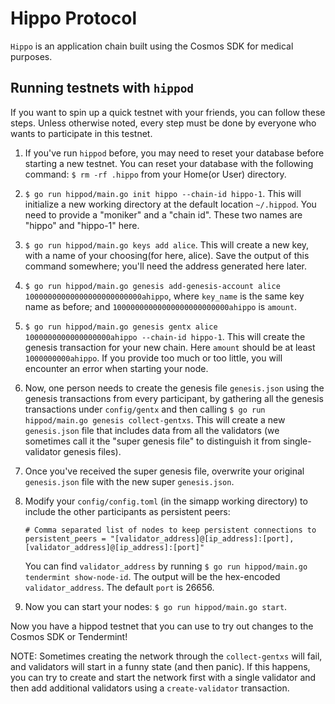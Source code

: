 # Hippo Protocol

`Hippo` is an application chain built using the Cosmos SDK for medical purposes.

## Running testnets with `hippod`

If you want to spin up a quick testnet with your friends, you can follow these steps.
Unless otherwise noted, every step must be done by everyone who wants to participate
in this testnet.

1. If you've run `hippod` before, you may need to reset your database before starting a new
   testnet. You can reset your database with the following command: `$ rm -rf .hippo` from your
   Home(or User) directory.
2. `$ go run hippod/main.go init hippo --chain-id hippo-1`. This will initialize a new working directory
   at the default location `~/.hippod`. You need to provide a "moniker" and a "chain id". These
   two names are "hippo" and "hippo-1" here.
3. `$ go run hippod/main.go keys add alice`. This will create a new key, with a name of your choosing(for here, alice).
   Save the output of this command somewhere; you'll need the address generated here later.
4. `$ go run hippod/main.go genesis add-genesis-account alice 10000000000000000000000000ahippo`, where `key_name` is the same key name as
   before; and `10000000000000000000000000ahippo` is `amount`.
5. `$ go run hippod/main.go genesis gentx alice 1000000000000000000ahippo --chain-id hippo-1`. This will create the genesis
   transaction for your new chain. Here `amount` should be at least `1000000000ahippo`. If you
   provide too much or too little, you will encounter an error when starting your node.
6. Now, one person needs to create the genesis file `genesis.json` using the genesis transactions
   from every participant, by gathering all the genesis transactions under `config/gentx` and then
   calling `$ go run hippod/main.go genesis collect-gentxs`. This will create a new `genesis.json` file that includes data
   from all the validators (we sometimes call it the "super genesis file" to distinguish it from
   single-validator genesis files).
7. Once you've received the super genesis file, overwrite your original `genesis.json` file with
   the new super `genesis.json`.
8. Modify your `config/config.toml` (in the simapp working directory) to include the other participants as
   persistent peers:

   ```text
   # Comma separated list of nodes to keep persistent connections to
   persistent_peers = "[validator_address]@[ip_address]:[port],[validator_address]@[ip_address]:[port]"
   ```

   You can find `validator_address` by running `$ go run hippod/main.go tendermint show-node-id`. The output will
   be the hex-encoded `validator_address`. The default `port` is 26656.

9. Now you can start your nodes: `$ go run hippod/main.go start`.

Now you have a hippod testnet that you can use to try out changes to the Cosmos SDK or Tendermint!

NOTE: Sometimes creating the network through the `collect-gentxs` will fail, and validators will start
in a funny state (and then panic). If this happens, you can try to create and start the network first
with a single validator and then add additional validators using a `create-validator` transaction.
